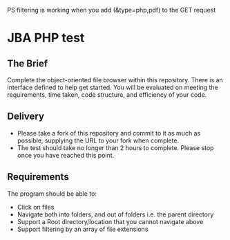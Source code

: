 PS filtering is working when you add (&type=php,pdf) to the GET request

# JBA PHP test
## The Brief
Complete the object-oriented file browser within this repository.
There is an interface defined to help get started. You will be evaluated on meeting the requirements, time taken, code structure, and efficiency of your code.

## Delivery
* Please take a fork of this repository and commit to it as much as possible, supplying the URL to your fork when complete.
* The test should take no longer than 2 hours to complete. Please stop once you have reached this point.

## Requirements
The program should be able to:
* Click on files
* Navigate both into folders, and out of folders i.e. the parent directory
* Support a Root directory/location that you cannot navigate above
* Support filtering by an array of file extensions
